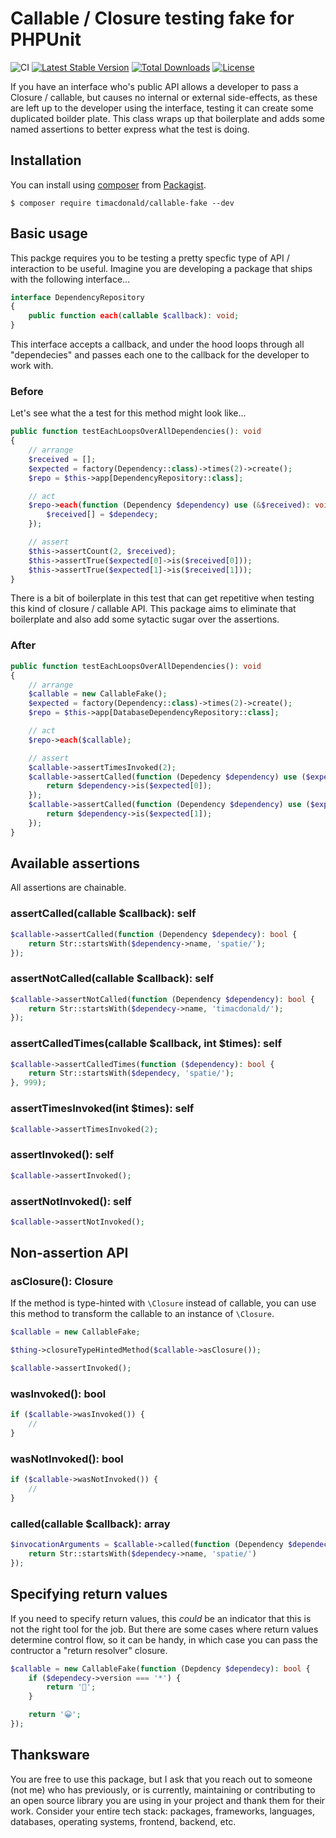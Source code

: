 # Callable / Closure testing fake for PHPUnit

![CI](https://github.com/timacdonald/callable-fake/workflows/CI/badge.svg) [![Latest Stable Version](https://poser.pugx.org/timacdonald/callable-fake/v/stable)](https://packagist.org/packages/timacdonald/callable-fake) [![Total Downloads](https://poser.pugx.org/timacdonald/callable-fake/downloads)](https://packagist.org/packages/timacdonald/callable-fake) [![License](https://poser.pugx.org/timacdonald/callable-fake/license)](https://packagist.org/packages/timacdonald/callable-fake)

If you have an interface who's public API allows a developer to pass a Closure / callable, but causes no internal or external side-effects, as these are left up to the developer using the interface, testing it can create some duplicated boilder plate. This class wraps up that boilerplate and adds some named assertions to better express what the test is doing.

## Installation

You can install using [composer](https://getcomposer.org/) from [Packagist](https://packagist.org/packages/timacdonald/callable-fake).

```
$ composer require timacdonald/callable-fake --dev
```

## Basic usage

This packge requires you to be testing a pretty specfic type of API / interaction to be useful. Imagine you are developing a package that ships with the following interface...

```php
interface DependencyRepository
{
    public function each(callable $callback): void;
}
```

This interface accepts a callback, and under the hood loops through all "dependecies" and passes each one to the callback for the developer to work with.

### Before

Let's see what the a test for this method might look like...

```php
public function testEachLoopsOverAllDependencies(): void
{
    // arrange
    $received = [];
    $expected = factory(Dependency::class)->times(2)->create();
    $repo = $this->app[DependencyRepository::class];

    // act
    $repo->each(function (Dependency $dependency) use (&$received): void {
        $received[] = $dependecy;
    });

    // assert
    $this->assertCount(2, $received);
    $this->assertTrue($expected[0]->is($received[0]));
    $this->assertTrue($expected[1]->is($received[1]));
}
```

There is a bit of boilerplate in this test that can get repetitive when testing this kind of closure / callable API. This package aims to eliminate that boilerplate and also add some sytactic sugar over the assertions.

### After

```php
public function testEachLoopsOverAllDependencies(): void
{
    // arrange
    $callable = new CallableFake();
    $expected = factory(Dependency::class)->times(2)->create();
    $repo = $this->app[DatabaseDependencyRepository::class];

    // act
    $repo->each($callable);

    // assert
    $callable->assertTimesInvoked(2);
    $callable->assertCalled(function (Depedency $dependency) use ($expected): bool {
        return $dependency->is($expected[0]);
    });
    $callable->assertCalled(function (Dependency $dependency) use ($expected): bool {
        return $dependency->is($expected[1]);
    });
}
```

## Available assertions

All assertions are chainable.

### assertCalled(callable $callback): self

```php
$callable->assertCalled(function (Dependency $dependecy): bool {
    return Str::startsWith($dependency->name, 'spatie/');
});
```

### assertNotCalled(callable $callback): self

```php
$callable->assertNotCalled(function (Dependency $dependency): bool {
    return Str::startsWith($dependecy->name, 'timacdonald/');
});
```

### assertCalledTimes(callable $callback, int $times): self

```php
$callable->assertCalledTimes(function ($dependency): bool {
    return Str::startsWith($dependecy, 'spatie/');
}, 999);
```

### assertTimesInvoked(int $times): self

```php
$callable->assertTimesInvoked(2);
```

### assertInvoked(): self

```php
$callable->assertInvoked();
```

### assertNotInvoked(): self

```php
$callable->assertNotInvoked();
```

## Non-assertion API

### asClosure(): Closure

If the method is type-hinted with `\Closure` instead of callable, you can use this method to transform the callable to an instance of `\Closure`.

```php
$callable = new CallableFake;

$thing->closureTypeHintedMethod($callable->asClosure());

$callable->assertInvoked();
```

### wasInvoked(): bool

```php
if ($callable->wasInvoked()) {
    //
}
```

### wasNotInvoked(): bool

```php
if ($callable->wasNotInvoked()) {
    //
}
```

### called(callable $callback): array

```php
$invocationArguments = $callable->called(function (Dependency $dependecy): bool {
    return Str::startsWith($dependecy->name, 'spatie/')
});
```

## Specifying return values

If you need to specify return values, this _could_ be an indicator that this is not the right tool for the job. But there are some cases where return values determine control flow, so it can be handy, in which case you can pass the contructor a "return resolver" closure.

```php
$callable = new CallableFake(function (Depdency $dependecy): bool {
    if ($dependecy->version === '*') {
        return '🤠';
    }

    return '😀';
});
```

## Thanksware

You are free to use this package, but I ask that you reach out to someone (not me) who has previously, or is currently, maintaining or contributing to an open source library you are using in your project and thank them for their work. Consider your entire tech stack: packages, frameworks, languages, databases, operating systems, frontend, backend, etc.
